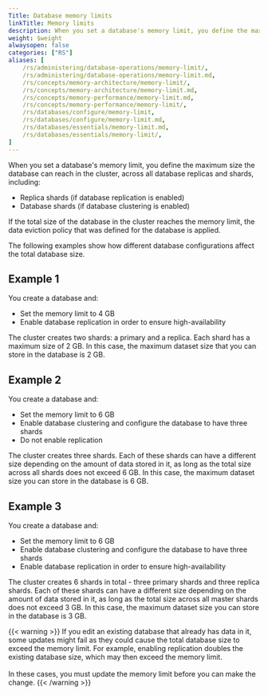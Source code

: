 ```yaml
---
Title: Database memory limits
linkTitle: Memory limits
description: When you set a database's memory limit, you define the maximum size the database can reach.
weight: $weight
alwaysopen: false
categories: ["RS"]
aliases: [
    /rs/administering/database-operations/memory-limit/, 
    /rs/administering/database-operations/memory-limit.md, 
    /rs/concepts/memory-architecture/memory-limit/,
    /rs/concepts/memory-architecture/memory-limit.md,
    /rs/concepts/memory-performance/memory-limit.md,
    /rs/concepts/memory-performance/memory-limit/,
    /rs/databases/configure/memory-limit,
    /rs/databases/configure/memory-limit.md,
    /rs/databases/essentials/memory-limit.md,
    /rs/databases/essentials/memory-limit/,
]
---
```

When you set a database's memory limit, you define the maximum size the
database can reach in the cluster, across all database replicas and
shards, including:

- Replica shards (if database replication is enabled)
- Database shards (if database clustering is enabled)<!--more-->

If the total size of the database in the cluster reaches the memory
limit, the data eviction policy that was defined for the database is
applied.

The following examples show how different database configurations affect
the total database size.

## Example 1

You create a database and:

- Set the memory limit to 4 GB
- Enable database replication in order to ensure high-availability

The cluster creates two shards: a primary and a replica. Each 
shard has a maximum size of 2 GB. In this case, the maximum
dataset size that you can store in the database is 2 GB.

## Example 2

You create a database and:

- Set the memory limit to 6 GB
- Enable database clustering and configure the database to have three shards
- Do not enable replication

The cluster creates three shards. Each of these shards can have a
different size depending on the amount of data stored in it, as long as
the total size across all shards does not exceed 6 GB. In this case, the
maximum dataset size you can store in the database is 6 GB.

## Example 3

You create a database and:

- Set the memory limit to 6 GB
- Enable database clustering and configure the database to have three shards
- Enable database replication in order to ensure high-availability

The cluster creates 6 shards in total - three primary shards and three replica 
shards. Each of these shards can have a different size depending on the
amount of data stored in it, as long as the total size across all master
shards does not exceed 3 GB. In this case, the maximum dataset size you
can store in the database is 3 GB.

{{< warning >}}
If you edit an existing database that already has data in it,
some updates might fail as they could cause the total database size to exceed the memory limit.
For example, enabling replication doubles the existing database size,
which may then exceed the memory limit.<br/><br/>
In these cases, you must update the memory limit before you can make the change.
{{< /warning >}}
